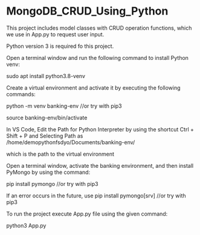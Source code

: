 # MongoDB_CRUD_Using_Python
This project includes model classes with CRUD operation functions, which we use in App.py to request user input.

Python version 3 is required fo this project.

Open a terminal window and run the following command to install Python venv:

sudo apt install python3.8-venv

Create a virtual environment and activate it by executing the following commands:​

python -m venv banking-env //or try with pip3

source banking-env/bin/activate 

In VS Code, Edit the Path for Python Interpreter by using the shortcut Ctrl + Shift + P and Selecting Path as /home/demopythonfsdyo/Documents/banking-env/ ​

which is the path to the virtual environment

Open a terminal window, activate the banking environment, and then install PyMongo by using the command:​

pip install pymongo //or try with pip3

If an error occurs in the future, use pip install pymongo[srv] //or try with pip3

To run the project execute App.py file using the given command:

python3 App.py
